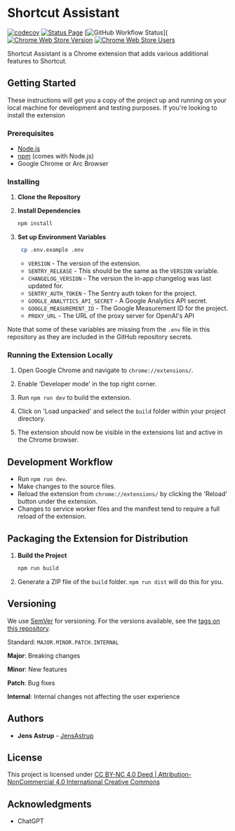 # Shortcut Assistant

[![codecov](https://codecov.io/gh/JensAstrup/shortcut-assistant/graph/badge.svg?token=BNRO19POX5)](https://codecov.io/gh/JensAstrup/shortcut-assistant)
[![Status Page](https://img.shields.io/website?url=https%3A%2F%2Fstatus.jensastrup.io%2F&label=Status%20Page)](https://status.jensastrup.io/)
[![GitHub Workflow Status](https://img.shields.io/github/workflow/status/JensAstrup/shortcut-assistant/CI)](
[![Chrome Web Store Version](https://img.shields.io/chrome-web-store/v/kmdlofehocppnlkpokdbiaalcelhedef)](https://chromewebstore.google.com/detail/shortcut-assistant/kmdlofehocppnlkpokdbiaalcelhedef?hl=en&authuser=0)
[![Chrome Web Store Users](https://img.shields.io/chrome-web-store/users/kmdlofehocppnlkpokdbiaalcelhedef)](https://chromewebstore.google.com/detail/shortcut-assistant/kmdlofehocppnlkpokdbiaalcelhedef?hl=en&authuser=0)

Shortcut Assistant is a Chrome extension that adds various additional features to Shortcut.

## Getting Started

These instructions will get you a copy of the project up and running on your local machine for development and testing purposes.
If you're looking to install the extension
### Prerequisites

- [Node.js](https://nodejs.org/)
- [npm](https://www.npmjs.com/) (comes with Node.js)
- Google Chrome or Arc Browser

### Installing

1. **Clone the Repository**

2. **Install Dependencies**

   ```bash
   npm install
   ```

3. **Set up Environment Variables**

   ```bash
    cp .env.example .env
    ```
    - `VERSION` - The version of the extension.
    - `SENTRY_RELEASE` - This should be the same as the `VERSION` variable.
    - `CHANGELOG_VERSION` - The version the in-app changelog was last updated for.
    - `SENTRY_AUTH_TOKEN` - The Sentry auth token for the project.
    - `GOOGLE_ANALYTICS_API_SECRET` - A Google Analytics API secret. 
    - `GOOGLE_MEASUREMENT_ID` - The Google Measurement ID for the project.
    - `PROXY_URL` - The URL of the proxy server for OpenAI's API
   
Note that some of these variables are missing from the `.env` file in this repository as they are 
included in the GitHub repository secrets.

### Running the Extension Locally

1. Open Google Chrome and navigate to `chrome://extensions/`.

2. Enable 'Developer mode' in the top right corner.

3. Run `npm run dev` to build the extension.

4. Click on 'Load unpacked' and select the `build` folder within your project directory.

5. The extension should now be visible in the extensions list and active in the Chrome browser.

## Development Workflow

- Run `npm run dev`.
- Make changes to the source files.
- Reload the extension from `chrome://extensions/` by clicking the 'Reload' button under the extension.
- Changes to service worker files and the manifest tend to require a full reload of the extension.

## Packaging the Extension for Distribution

1. **Build the Project**
   ```bash
   npm run build
   ```
2. Generate a ZIP file of the `build` folder. `npm run dist` will do this for you.

## Versioning

We use [SemVer](http://semver.org/) for versioning. For the versions available, see the [tags on this repository](/tags).

Standard: `MAJOR.MINOR.PATCH.INTERNAL`

**Major**: Breaking changes

**Minor**: New features

**Patch**: Bug fixes

**Internal**: Internal changes not affecting the user experience

## Authors

- **Jens Astrup** - [JensAstrup](https://github.com/JensAstrup)

## License

This project is licensed under [CC BY-NC 4.0 Deed | Attribution-NonCommercial 4.0 International Creative Commons](https://creativecommons.org/licenses/by-nc/4.0/deed.en)

## Acknowledgments

- ChatGPT
